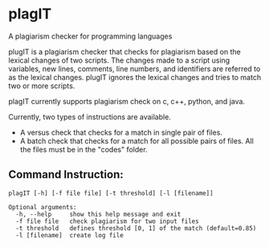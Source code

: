 # plagIT
 A plagiarism checker for programming languages

plugIT is a plagiarism checker that checks for plagiarism based
on the lexical changes of two scripts. The changes made to a script 
using variables, new lines, comments, line numbers, and identifiers 
are referred to as the lexical changes. plugIT ignores the lexical 
changes and tries to match two or more scripts.

plagIT currently supports plagiarism check on c, c++, python, and 
java.

Currently, two types of instructions are available. 

* A versus check that checks for a match in single pair of files.
* A batch check that checks for a match for all possible pairs of 
  files. All the files must be in the "codes" folder. 


Command Instruction:
--------------------
```
plagIT [-h] [-f file file] [-t threshold] [-l [filename]]

Optional arguments:
  -h, --help     show this help message and exit
  -f file file   check plagiarism for two input files
  -t threshold   defines threshold [0, 1] of the match (default=0.85)
  -l [filename]  create log file
```